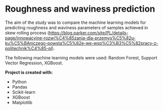 # Roughness and waviness prediction

The aim of the study was to compare the machine learning models for predicting roughness and waviness parameters of samples achieved in skew rolling process (https://blog.parker.com/site/PL/details-page/innowacyjne-rozwi%C4%85zania-dla-przemys%C5%82u-ku%C5%BAniczego-powsta%C5%82e-we-wsp%C3%B3%C5%82pracy-z-politechnik%C4%85-pl). 

The following machine learning models were used: Random Forest, Support Vector Regression, XGBoost.

**Project is created with:**

- Python
- Pandas
- Scikit-learn
- XGBoost
- Matplotlib
